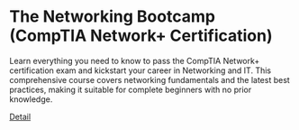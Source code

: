 # The Networking Bootcamp (CompTIA Network+ Certification)

Learn everything you need to know to pass the CompTIA Network+ certification exam and kickstart your career in Networking and IT. This comprehensive course covers networking fundamentals and the latest best practices, making it suitable for complete beginners with no prior knowledge. 

[Detail](https://eduitfree.com/courses/the-networking-bootcamp-comptia-network-certification)
